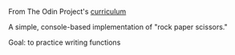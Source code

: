 From The Odin Project's [curriculum](https://www.theodinproject.com/courses/web-development-101/lessons/rock-paper-scissors)

A simple, console-based implementation of "rock paper scissors." 

Goal: to practice writing functions